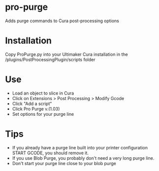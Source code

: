 # pro-purge
Adds purge commands to Cura post-processing options

# Installation
Copy ProPurge.py into your Ultimaker Cura installation in the /plugins/PostProcessingPlugin/scripts folder

# Use
* Load an object to slice in Cura
* Click on Extensions > Post Processing > Modify Gcode
* Click "Add a script"
* Click Pro Purge v.(1.03)
* Set options for your purge line

# Tips
* If you already have a purge line built into your printer configuration START GCODE, you should remove it.
* If you use Blob Purge, you probably don't need a very long purge line.
* Don't start your purge line close to your blob purge
